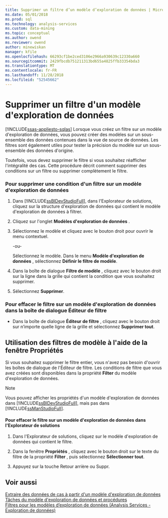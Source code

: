```yaml
---
title: Supprimer un filtre d’un modèle d’exploration de données | Microsoft Docs
ms.date: 05/01/2018
ms.prod: sql
ms.technology: analysis-services
ms.custom: data-mining
ms.topic: conceptual
ms.author: owend
ms.reviewer: owend
author: minewiskan
manager: kfile
ms.openlocfilehash: 66293cf1be2ced3106e2966a930639c12330a660
ms.sourcegitcommit: 2429fbcdb751211313bd655a4825ffb33354bda3
ms.translationtype: MT
ms.contentlocale: fr-FR
ms.lasthandoff: 11/28/2018
ms.locfileid: "52545662"
---
```

# <a name="delete-a-filter-from-a-mining-model"></a>Supprimer un filtre d'un modèle d'exploration de données
[!INCLUDE[ssas-appliesto-sqlas](../../includes/ssas-appliesto-sqlas.md)]
  Lorsque vous créez un filtre sur un modèle d'exploration de données, vous pouvez créer des modèles sur un sous-ensemble des données contenues dans la vue de source de données. Les filtres sont également utiles pour tester la précision du modèle sur un sous-ensemble des données d'origine.  
  
 Toutefois, vous devez supprimer le filtre si vous souhaitez réafficher l'intégralité des cas. Cette procédure décrit comment supprimer des conditions sur un filtre ou supprimer complètement le filtre.  
  
### <a name="to-delete-a-condition-from-a-filter-on-a-mining-model"></a>Pour supprimer une condition d'un filtre sur un modèle d'exploration de données  
  
1.  Dans [!INCLUDE[ssBIDevStudioFull](../../includes/ssbidevstudiofull-md.md)], dans l'Explorateur de solutions, cliquez sur la structure d'exploration de données qui contient le modèle d'exploration de données à filtrer.  
  
2.  Cliquez sur l'onglet **Modèles d'exploration de données** .  
  
3.  Sélectionnez le modèle et cliquez avec le bouton droit pour ouvrir le menu contextuel.  
  
     -ou-  
  
     Sélectionnez le modèle. Dans le menu **Modèle d'exploration de données** , sélectionnez **Définir le filtre de modèle**.  
  
4.  Dans la boîte de dialogue **Filtre de modèle** , cliquez avec le bouton droit sur la ligne dans la grille qui contient la condition que vous souhaitez supprimer.  
  
5.  Sélectionnez **Supprimer**.  
  
### <a name="to-clear-the-filter-on-a-mining-model-in-the-filter-editor-dialog-box"></a>Pour effacer le filtre sur un modèle d'exploration de données dans la boîte de dialogue Éditeur de filtre  
  
-   Dans la boîte de dialogue **Éditeur de filtre** , cliquez avec le bouton droit sur n’importe quelle ligne de la grille et sélectionnez **Supprimer tout**.  
  
## <a name="working-with-model-filters-using-the-properties-window"></a>Utilisation des filtres de modèle à l'aide de la fenêtre Propriétés  
 Si vous souhaitez supprimer le filtre entier, vous n'avez pas besoin d'ouvrir les boîtes de dialogue de l'Éditeur de filtre. Les conditions de filtre que vous avez créées sont disponibles dans la propriété **Filter** du modèle d'exploration de données.  
  
> [!NOTE]  
>  Vous pouvez afficher les propriétés d'un modèle d'exploration de données dans [!INCLUDE[ssBIDevStudioFull](../../includes/ssbidevstudiofull-md.md)], mais pas dans [!INCLUDE[ssManStudioFull](../../includes/ssmanstudiofull-md.md)].  
  
#### <a name="to-clear-the-filter-on-a-mining-model-in-solution-explorer"></a>Pour effacer le filtre sur un modèle d'exploration de données dans l'Explorateur de solutions  
  
1.  Dans l'Explorateur de solutions, cliquez sur le modèle d'exploration de données qui contient le filtre.  
  
2.  Dans la fenêtre **Propriétés** , cliquez avec le bouton droit sur le texte du filtre de la propriété **Filter** , puis sélectionnez **Sélectionner tout**.  
  
3.  Appuyez sur la touche Retour arrière ou Suppr.  
  
## <a name="see-also"></a>Voir aussi  
 [Extraire des données de cas à partir d'un modèle d'exploration de données](../../analysis-services/data-mining/drill-through-to-case-data-from-a-mining-model.md)   
 [Tâches du modèle d'exploration de données et procédures](../../analysis-services/data-mining/mining-model-tasks-and-how-tos.md)   
 [Filtres pour les modèles d’exploration de données &#40;Analysis Services - Exploration de données&#41;](../../analysis-services/data-mining/filters-for-mining-models-analysis-services-data-mining.md)  
  
  
